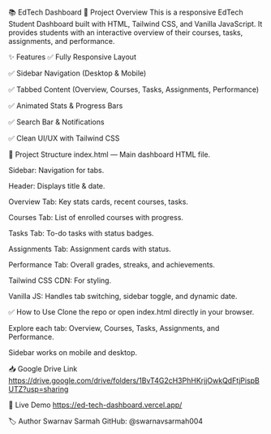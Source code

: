 
📚 EdTech Dashboard
🚀 Project Overview
This is a responsive EdTech Student Dashboard built with HTML, Tailwind CSS, and Vanilla JavaScript.
It provides students with an interactive overview of their courses, tasks, assignments, and performance.

✨ Features
✅ Fully Responsive Layout

✅ Sidebar Navigation (Desktop & Mobile)

✅ Tabbed Content (Overview, Courses, Tasks, Assignments, Performance)

✅ Animated Stats & Progress Bars

✅ Search Bar & Notifications

✅ Clean UI/UX with Tailwind CSS

📂 Project Structure
index.html — Main dashboard HTML file.

Sidebar: Navigation for tabs.

Header: Displays title & date.

Overview Tab: Key stats cards, recent courses, tasks.

Courses Tab: List of enrolled courses with progress.

Tasks Tab: To-do tasks with status badges.

Assignments Tab: Assignment cards with status.

Performance Tab: Overall grades, streaks, and achievements.

Tailwind CSS CDN: For styling.

Vanilla JS: Handles tab switching, sidebar toggle, and dynamic date.

✅ How to Use
Clone the repo or open index.html directly in your browser.

Explore each tab: Overview, Courses, Tasks, Assignments, and Performance.

Sidebar works on mobile and desktop.

📥 Google Drive Link
https://drive.google.com/drive/folders/1BvT4G2cH3PhHKrjjOwkQdFtjPispBUTZ?usp=sharing

🔗 Live Demo
https://ed-tech-dashboard.vercel.app/

🏷️ Author
Swarnav Sarmah
GitHub: @swarnavsarmah004

